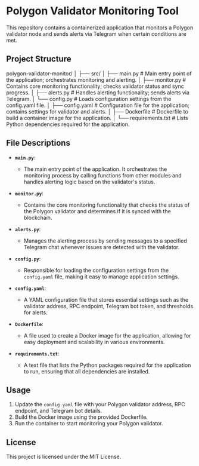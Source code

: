 # Polygon Validator Monitoring Tool

This repository contains a containerized application that monitors a Polygon validator node and sends alerts via Telegram when certain conditions are met.

## Project Structure
polygon-validator-monitor/
│
├── src/
│ ├── main.py # Main entry point of the application; orchestrates monitoring and alerting.
│ ├── monitor.py # Contains core monitoring functionality; checks validator status and sync progress.
│ ├── alerts.py # Handles alerting functionality; sends alerts via Telegram.
│ └── config.py # Loads configuration settings from the config.yaml file.
│
├── config.yaml # Configuration file for the application; contains settings for validator and alerts.
│
├── Dockerfile # Dockerfile to build a container image for the application.
│
└── requirements.txt # Lists Python dependencies required for the application.



## File Descriptions

- **`main.py`**: 
  - The main entry point of the application. It orchestrates the monitoring process by calling functions from other modules and handles alerting logic based on the validator's status.

- **`monitor.py`**: 
  - Contains the core monitoring functionality that checks the status of the Polygon validator and determines if it is synced with the blockchain.

- **`alerts.py`**: 
  - Manages the alerting process by sending messages to a specified Telegram chat whenever issues are detected with the validator.

- **`config.py`**: 
  - Responsible for loading the configuration settings from the `config.yaml` file, making it easy to manage application settings.

- **`config.yaml`**: 
  - A YAML configuration file that stores essential settings such as the validator address, RPC endpoint, Telegram bot token, and thresholds for alerts.

- **`Dockerfile`**: 
  - A file used to create a Docker image for the application, allowing for easy deployment and scalability in various environments.

- **`requirements.txt`**: 
  - A text file that lists the Python packages required for the application to run, ensuring that all dependencies are installed.

## Usage

1. Update the `config.yaml` file with your Polygon validator address, RPC endpoint, and Telegram bot details.
2. Build the Docker image using the provided Dockerfile.
3. Run the container to start monitoring your Polygon validator.

## License

This project is licensed under the MIT License.
